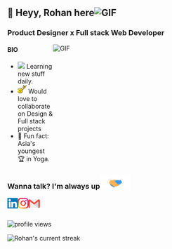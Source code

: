 ## 👋 Heyy, Rohan here<img alt="GIF" src="https://user-images.githubusercontent.com/66785205/102096644-f3940c00-3e4a-11eb-8467-11711c783ae3.gif" width="60vw">
### Product Designer x Full stack Web Developer
<img align="right" alt="GIF" src="video.gif" width="400" height="250" />

#### BIO
- <img src="https://media.giphy.com/media/WUlplcMpOCEmTGBtBW/giphy.gif" width="24"> Learning new stuff daily.
- <img alt="GIF" src="https://github.com/SatYu26/SatYu26/blob/master/Assets/headbang.gif" width="20vw" /> Would love to collaborate on Design & Full stack projects
- 💖 Fun fact: Asia's youngest 🏆 in Yoga.

### Wanna talk? I'm always up<img src="https://github.com/SatYu26/SatYu26/blob/master/Assets/Handshake.gif" height="32px">

  <a href="https://www.linkedin.com/in/rohan-karmakar/">
    <img align="left" alt="Rohan Karmakar | Linkedin" width="24px" src="https://github.com/SatYu26/SatYu26/blob/master/Assets/Linkedin.svg" />
  </a> &nbsp;&nbsp;
  <a href="https://www.instagram.com/rohankarmakar1202/">
    <img align="left" alt="Rohan Karmakar | Instagram" width="24px" src="https://github.com/SatYu26/SatYu26/blob/master/Assets/Instagram.svg" />
  </a> &nbsp;&nbsp;
  <a href="mailto:krohan1202@gmail.com">
    <img align="left" alt="Rohan Karmakar | Gmail" width="26px" src="https://github.com/SatYu26/SatYu26/blob/master/Assets/Gmail.svg" />
  </a>
  
<br />
<br />
<br />
<img src="https://gpvc.arturio.dev/krohan1202" alt="profile views"/>

<p><img align="center" src="https://github-readme-streak-stats.herokuapp.com/?user=krohan1202&" alt="Rohan's current streak" /></p>
